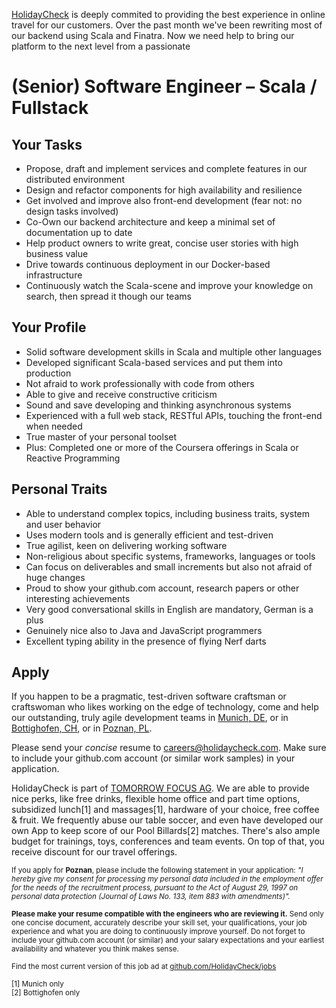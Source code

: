[HolidayCheck](http://www.holidaycheck.de/) is deeply commited to providing the best experience in online travel for our customers. Over the past month we've been rewriting most of our backend using Scala and Finatra. Now we need help to bring our platform to the next level from a passionate

# (Senior) Software Engineer – Scala / Fullstack

## Your Tasks
- Propose, draft and implement services and complete features in our distributed environment
- Design and refactor components for high availability and resilience
- Get involved and improve also front-end development (fear not: no design tasks involved)
- Co-Own our backend architecture and keep a minimal set of documentation up to date
- Help product owners to write great, concise user stories with high business value
- Drive towards continuous deployment in our Docker-based infrastructure
- Continuously watch the Scala-scene and improve your knowledge on search, then spread it though our teams

## Your Profile
- Solid software development skills in Scala and multiple other languages
- Developed significant Scala-based services and put them into production
- Not afraid to work professionally with code from others
- Able to give and receive constructive criticism
- Sound and save developing and thinking asynchronous systems
- Experienced with a full web stack, RESTful APIs, touching the front-end when needed
- True master of your personal toolset
- Plus: Completed one or more of the Coursera offerings in Scala or Reactive Programming

## Personal Traits
- Able to understand complex topics, including business traits, system and user behavior
- Uses modern tools and is generally efficient and test-driven
- True agilist, keen on delivering working software
- Non-religious about specific systems, frameworks, languages or tools
- Can focus on deliverables and small increments but also not afraid of huge changes
- Proud to show your github.com account, research papers or other interesting achievements
- Very good conversational skills in English are mandatory, German is a plus
- Genuinely nice also to Java and JavaScript programmers
- Excellent typing ability in the presence of flying Nerf darts

## Apply

If you happen to be a pragmatic, test-driven software craftsman or craftswoman who likes working on the edge of technology, come and help our outstanding, truly agile development teams in [Munich, DE](https://goo.gl/maps/2KKGh), or in [Bottighofen, CH](https://goo.gl/maps/X7bZ3), or in [Poznan, PL](https://goo.gl/maps/AiHKJ).

Please send your *concise* resume to [careers@holidaycheck.com](mailto:carreers@holidaycheck.com). Make sure to include your github.com account (or similar work samples) in your application.

HolidayCheck is part of [TOMORROW FOCUS AG](http://www.tomorrow-focus.com/). We are able to provide nice perks, like free drinks, flexible home office and part time options, subsidized lunch[1] and massages[1], hardware of your choice, free coffee & fruit. We frequently abuse our table soccer, and even have developed our own App to keep score of our Pool Billards[2] matches. There's also ample budget for trainings, toys, conferences and team events. On top of that, you receive discount for our travel offerings.

<sub>If you apply for **Poznan**, please include the following statement in your application: *"I hereby give my consent for processing my personal data included in the employment offer for the needs of the recruitment process, pursuant to the Act of August 29, 1997 on personal data protection (Journal of Laws No. 133, item 883 with amendments)".*</sub>


<sub>**Please make your resume compatible with the engineers who are reviewing it.** Send only one concise document, accurately describe your skill set, your qualifications, your job experience and what you are doing to continuously improve yourself. Do not forget to include your github.com account (or similar) and your salary expectations and your earliest availability and whatever you think makes sense.</sub>


<sub>Find the most current version of this job ad at [github.com/HolidayCheck/jobs](github.com/HolidayCheck/jobs)</sub>

<sub>
[1] Munich only<br/>
[2] Bottighofen only
</sub>
